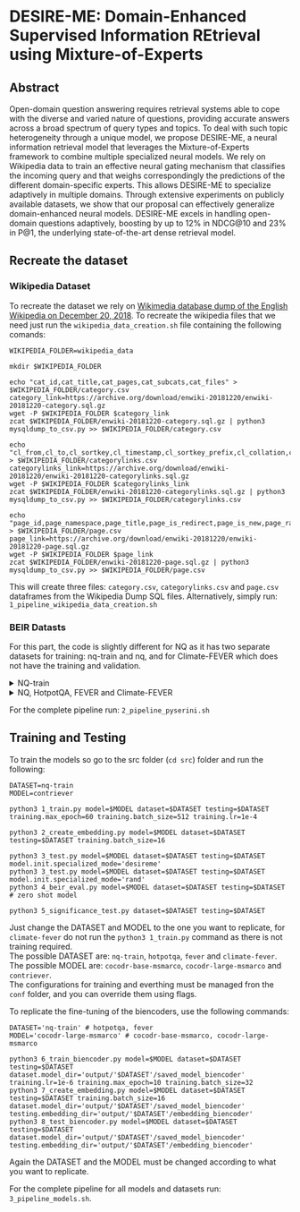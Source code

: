 # DESIRE-ME: Domain-Enhanced Supervised Information REtrieval using Mixture-of-Experts

## Abstract

Open-domain question answering requires retrieval systems able to cope with the diverse and varied nature of questions, providing accurate answers across a broad spectrum of query types and topics. To deal with such topic heterogeneity through a unique model, we propose DESIRE-ME, a neural information retrieval model that leverages the Mixture-of-Experts framework to combine multiple specialized neural models. We rely on Wikipedia data to train an effective neural gating mechanism that classifies the incoming query and that weighs correspondingly the predictions of the different domain-specific experts. This allows DESIRE-ME to specialize adaptively in multiple domains. Through extensive experiments on publicly available datasets, we show that our proposal can effectively generalize domain-enhanced neural models. DESIRE-ME excels in handling open-domain questions adaptively, boosting by up to 12% in NDCG@10 and 23% in P@1, the underlying state-of-the-art dense retrieval model.

## Recreate the dataset

### Wikipedia Dataset

To recreate the dataset we rely on [Wikimedia database dump of the English Wikipedia on December 20, 2018](https://archive.org/details/enwiki-20181220). To recreate the wikipedia files that we need just run the `wikipedia_data_creation.sh` file containing the following comands:

```
WIKIPEDIA_FOLDER=wikipedia_data

mkdir $WIKIPEDIA_FOLDER

echo "cat_id,cat_title,cat_pages,cat_subcats,cat_files" > $WIKIPEDIA_FOLDER/category.csv
category_link=https://archive.org/download/enwiki-20181220/enwiki-20181220-category.sql.gz
wget -P $WIKIPEDIA_FOLDER $category_link
zcat $WIKIPEDIA_FOLDER/enwiki-20181220-category.sql.gz | python3 mysqldump_to_csv.py >> $WIKIPEDIA_FOLDER/category.csv

echo "cl_from,cl_to,cl_sortkey,cl_timestamp,cl_sortkey_prefix,cl_collation,cl_type" > $WIKIPEDIA_FOLDER/categorylinks.csv
categorylinks_link=https://archive.org/download/enwiki-20181220/enwiki-20181220-categorylinks.sql.gz
wget -P $WIKIPEDIA_FOLDER $categorylinks_link
zcat $WIKIPEDIA_FOLDER/enwiki-20181220-categorylinks.sql.gz | python3 mysqldump_to_csv.py >> $WIKIPEDIA_FOLDER/categorylinks.csv

echo "page_id,page_namespace,page_title,page_is_redirect,page_is_new,page_random,page_touched,page_links_updated,page_latest,page_len,page_content_model,page_lang" > $WIKIPEDIA_FOLDER/page.csv
page_link=https://archive.org/download/enwiki-20181220/enwiki-20181220-page.sql.gz
wget -P $WIKIPEDIA_FOLDER $page_link
zcat $WIKIPEDIA_FOLDER/enwiki-20181220-page.sql.gz | python3 mysqldump_to_csv.py >> $WIKIPEDIA_FOLDER/page.csv
```
This will create three files: `category.csv`, `categorylinks.csv` and `page.csv` dataframes from the Wikipedia Dump SQL files.
Alternatively, simply run: `1_pipeline_wikipedia_data_creation.sh` 

### BEIR Datasts
For this part, the code is slightly different for NQ as it has two separate datasets for training: nq-train and nq, and for Climate-FEVER which does not have the training and validation.

<details>
<summary>NQ-train</summary>

```
# NQ-TRAIN
DATA_FOLDER='nq-train'

WIKI_FOLDER="wikipedia_data"
python3  add_wikicategory.py  --wiki_folder  $WIKI_FOLDER  --dataset  $DATA_FOLDER
```
</details>

<details>
<summary>NQ, HotpotQA, FEVER and Climate-FEVER</summary>

```
DATA_FOLDER='nq'  # 'hotpotqa', 'fever' or 'climate-fever'

python3  create_pyserini_data.py  --data_folder  $DATA_FOLDER  --dataset  $DATA_FOLDER

python3  -m  pyserini.index.lucene  \
--collection  JsonCollection  \
--input  "$DATA_FOLDER"_serini_jsonl  \
--index  indexes/"$DATA_FOLDER"_serini_index  \
--generator  DefaultLuceneDocumentGenerator  \
--threads  8  \
--fields  title  \
--storePositions  --storeDocvectors  --storeRaw

python3  -m  pyserini.search.lucene  \
--index  indexes/"$DATA_FOLDER"_serini_index  \
--topics  $DATA_FOLDER/queries.tsv  \
--output  $DATA_FOLDER/run.txt  \
--bm25  \
--k1  0.9  \
--b  0.4  \
--fields  contents=1  title=1  \
--hits  100  \
--batch  100

python3  serini_run_to_json.py  --data_folder  $DATA_FOLDER

WIKI_FOLDER="wikipedia_data"
python3  add_wikicategory.py  --wiki_folder  $WIKI_FOLDER  --dataset  $DATA_FOLDER
```
</details>

For the complete pipeline run: `2_pipeline_pyserini.sh`

## Training and Testing 

To train the models so go to the src folder (`cd src`) folder and run the following: 

```
DATASET=nq-train
MODEL=contriever

python3 1_train.py model=$MODEL dataset=$DATASET testing=$DATASET training.max_epoch=60 training.batch_size=512 training.lr=1e-4

python3 2_create_embedding.py model=$MODEL dataset=$DATASET testing=$DATASET training.batch_size=16

python3 3_test.py model=$MODEL dataset=$DATASET testing=$DATASET model.init.specialized_mode='desireme' 
python3 3_test.py model=$MODEL dataset=$DATASET testing=$DATASET model.init.specialized_mode='rand'
python3 4_beir_eval.py model=$MODEL dataset=$DATASET testing=$DATASET # zero shot model

python3 5_significance_test.py dataset=$DATASET testing=$DATASET
```
Just change the DATASET and MODEL to the one you want to replicate, for `climate-fever` do not run the `python3 1_train.py` command as there is not training required. <br>
The possible DATASET are: `nq-train`, `hotpotqa`, `fever` and `climate-fever`.<br>
The possible MODEL are: `cocodr-base-msmarco`, `cocodr-large-msmarco` and `contriever`.<br>
The configurations for training and everthing must be managed fron the `conf` folder, and you can override them using flags.

To replicate the fine-tuning of  the biencoders, use the following commands:
```
DATASET='nq-train' # hotpotqa, fever
MODEL='cocodr-large-msmarco' # cocodr-base-msmarco, cocodr-large-msmarco

python3 6_train_biencoder.py model=$MODEL dataset=$DATASET testing=$DATASET dataset.model_dir='output/'$DATASET'/saved_model_biencoder' training.lr=1e-6 training.max_epoch=10 training.batch_size=32
python3 7_create_embedding.py model=$MODEL dataset=$DATASET testing=$DATASET training.batch_size=16 dataset.model_dir='output/'$DATASET'/saved_model_biencoder' testing.embedding_dir='output/'$DATASET'/embedding_biencoder'
python3 8_test_biencoder.py model=$MODEL dataset=$DATASET testing=$DATASET dataset.model_dir='output/'$DATASET'/saved_model_biencoder' testing.embedding_dir='output/'$DATASET'/embedding_biencoder'
```
Again the DATASET and the MODEL must be changed according to what you want to replicate.

For the complete pipeline for all models and datasets run: `3_pipeline_models.sh`.